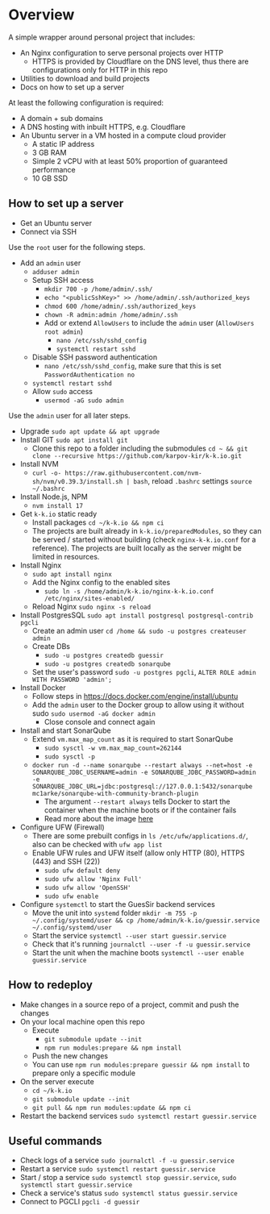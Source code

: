 # Overview

A simple wrapper around personal project that includes:

- An Nginx configuration to serve personal projects over HTTP
  - HTTPS is provided by Cloudflare on the DNS level, thus there are configurations only for HTTP in this repo
- Utilities to download and build projects
- Docs on how to set up a server

At least the following configuration is required:

- A domain + sub domains
- A DNS hosting with inbuilt HTTPS, e.g. Cloudflare
- An Ubuntu server in a VM hosted in a compute cloud provider
  - A static IP address
  - 3 GB RAM
  - Simple 2 vCPU with at least 50% proportion of guaranteed performance
  - 10 GB SSD

## How to set up a server

- Get an Ubuntu server
- Connect via SSH

Use the `root` user for the following steps.

- Add an `admin` user
  - `adduser admin`
  - Setup SSH access
    - `mkdir 700 -p /home/admin/.ssh/`
    - `echo "<publicSshKey>" >> /home/admin/.ssh/authorized_keys`
    - `chmod 600 /home/admin/.ssh/authorized_keys`
    - `chown -R admin:admin /home/admin/.ssh`
    - Add or extend `AllowUsers` to include the `admin` user (`AllowUsers root admin`)
      - `nano /etc/ssh/sshd_config`
      - `systemctl restart sshd`
  - Disable SSH password authentication
    - `nano /etc/ssh/sshd_config`, make sure that this is set `PasswordAuthentication no`
  - `systemctl restart sshd`
  - Allow `sudo` access
    - `usermod -aG sudo admin`

Use the `admin` user for all later steps.

- Upgrade `sudo apt update && apt upgrade`
- Install GIT `sudo apt install git`
  - Clone this repo to a folder including the submodules `cd ~ && git clone --recursive https://github.com/karpov-kir/k-k.io.git`
- Install NVM
  - `curl -o- https://raw.githubusercontent.com/nvm-sh/nvm/v0.39.3/install.sh | bash`, reload `.bashrc` settings `source ~/.bashrc`
- Install Node.js, NPM 
  - `nvm install 17`
- Get `k-k.io` static ready
  - Install packages `cd ~/k-k.io && npm ci`
  - The projects are built already in `k-k.io/preparedModules`, so they can be served / started without
    building (check `nginx-k-k.io.conf` for a reference). The projects are built locally as the server might be
    limited in resources.
- Install Nginx
  - `sudo apt install nginx`
  - Add the Nginx config to the enabled sites
    - `sudo ln -s /home/admin/k-k.io/nginx-k-k.io.conf /etc/nginx/sites-enabled/`
  - Reload Nginx `sudo nginx -s reload`
- Install PostgresSQL `sudo apt install postgresql postgresql-contrib pgcli`
  - Create an admin user `cd /home && sudo -u postgres createuser admin`
  - Create DBs
    - `sudo -u postgres createdb guessir`
    - `sudo -u postgres createdb sonarqube`
  - Set the user's password `sudo -u postgres pgcli`, `ALTER ROLE admin WITH PASSWORD 'admin';`
- Install Docker
  - Follow steps in https://docs.docker.com/engine/install/ubuntu
  - Add the `admin` user to the Docker group to allow using it without sudo `sudo usermod -aG docker admin`
    - Close console and connect again
- Install and start SonarQube
  - Extend `vm.max_map_count` as it is required to start SonarQube
    - `sudo sysctl -w vm.max_map_count=262144`
    - `sudo sysctl -p`
  - `docker run -d --name sonarqube --restart always --net=host -e SONARQUBE_JDBC_USERNAME=admin -e SONARQUBE_JDBC_PASSWORD=admin -e SONARQUBE_JDBC_URL=jdbc:postgresql://127.0.0.1:5432/sonarqube mc1arke/sonarqube-with-community-branch-plugin`
    - The argument `--restart always` tells Docker to start the container when the machine boots or if the container fails
    - Read more about the image [here](https://github.com/mc1arke/sonarqube-community-branch-plugin)
- Configure UFW (Firewall)
  - There are some prebuilt configs in `ls /etc/ufw/applications.d/`, also can be checked with `ufw app list`
  - Enable UFW rules and UFW itself (allow only HTTP (80), HTTPS (443) and SSH (22))
    - `sudo ufw default deny`
    - `sudo ufw allow 'Nginx Full'`
    - `sudo ufw allow 'OpenSSH'`
    - `sudo ufw enable`
- Configure `systemctl` to start the GuesSir backend services
  - Move the unit into `systemd` folder `mkdir -m 755 -p ~/.config/systemd/user && cp /home/admin/k-k.io/guessir.service ~/.config/systemd/user`
  - Start the service `systemctl --user start guessir.service`
  - Check that it's running `journalctl --user -f -u guessir.service`
  - Start the unit when the machine boots `systemctl --user enable guessir.service`

## How to redeploy

- Make changes in a source repo of a project, commit and push the changes
- On your local machine open this repo
  - Execute
    - `git submodule update --init`
    - `npm run modules:prepare && npm install`
  - Push the new changes
  - You can use `npm run modules:prepare guessir && npm install` to prepare only a specific module
- On the server execute 
  - `cd ~/k-k.io`
  - `git submodule update --init`
  - `git pull && npm run modules:update && npm ci`
- Restart the backend services `sudo systemctl restart guessir.service`

## Useful commands

- Check logs of a service `sudo journalctl -f -u guessir.service`
- Restart a service `sudo systemctl restart guessir.service`
- Start / stop a service `sudo systemctl stop guessir.service`, `sudo systemctl start guessir.service`
- Check a service's status `sudo systemctl status guessir.service`
- Connect to PGCLI `pgcli -d guessir`
